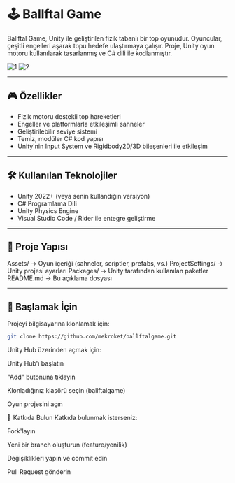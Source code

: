 # 🕹️ Ballftal Game

Ballftal Game, Unity ile geliştirilen fizik tabanlı bir top oyunudur. Oyuncular, çeşitli engelleri aşarak topu hedefe ulaştırmaya çalışır. Proje, Unity oyun motoru kullanılarak tasarlanmış ve C# dili ile kodlanmıştır.

![1](https://https://github.com/mekroket/ballftalgame/blob/main/1.png)
![2](https://https://github.com/mekroket/ballftalgame/blob/main/2.png)

---

## 🎮 Özellikler

- Fizik motoru destekli top hareketleri
- Engeller ve platformlarla etkileşimli sahneler
- Geliştirilebilir seviye sistemi
- Temiz, modüler C# kod yapısı
- Unity'nin Input System ve Rigidbody2D/3D bileşenleri ile etkileşim

---

## 🛠️ Kullanılan Teknolojiler

- Unity 2022+ (veya senin kullandığın versiyon)
- C# Programlama Dili
- Unity Physics Engine
- Visual Studio Code / Rider ile entegre geliştirme

---

## 📁 Proje Yapısı

Assets/ → Oyun içeriği (sahneler, scriptler, prefabs, vs.)
ProjectSettings/ → Unity projesi ayarları
Packages/ → Unity tarafından kullanılan paketler
README.md → Bu açıklama dosyası

---

## 🚀 Başlamak İçin

Projeyi bilgisayarına klonlamak için:

```bash
git clone https://github.com/mekroket/ballftalgame.git
```

Unity Hub üzerinden açmak için:

Unity Hub'ı başlatın

"Add" butonuna tıklayın

Klonladığınız klasörü seçin (ballftalgame)

Oyun projesini açın


📌 Katkıda Bulun
Katkıda bulunmak isterseniz:

Fork'layın

Yeni bir branch oluşturun (feature/yenilik)

Değişiklikleri yapın ve commit edin

Pull Request gönderin




